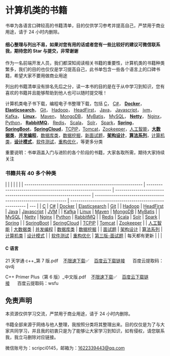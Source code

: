 # 计算机类的书籍

书单为各语言口碑较高的书籍清单，目的仅供学习参考并提高自己，严禁用于商业用途，请于 24 小时内删除。

#### 细心整理与列出不易，如果对您有用的话或者您有一些比较好的建议可微信联系我，期待您的 Star 与提交，非常谢谢

作为一名前端开发人员，我们都深知阅读相关书籍的重要性，计算机类的书籍种类繁多，我们的目的也仅仅是学习提高自己，此书单包含一些各个语言上的口碑书籍，希望大家不要用做商业用途

列出的书籍清单没有排名先后之分，读一本书的目的是在于从中学习到知识，您有喜欢的书籍并且能够帮助到他人也可以随时提交哦！

计算机类电子书下载，编程电子书整理下载，包括
[C](https://github.com/itdevbooks/pdf#c-语言)，
[C#](https://github.com/itdevbooks/pdf#c-语言-1)，
[**Docker**](https://github.com/itdevbooks/pdf#docker)，
[**Elasticsearch**](https://github.com/itdevbooks/pdf#elasticsearch)，
[Git](https://github.com/itdevbooks/pdf#git)，
[Hadoop](https://github.com/itdevbooks/pdf#hadoop)，
[HeadFirst](https://github.com/itdevbooks/pdf#headFirst)，
[Java](https://github.com/itdevbooks/pdf#java)，
[Javascript](https://github.com/itdevbooks/pdf#javascript)，
[jvm](https://github.com/itdevbooks/pdf#jvm)，
[Kafka](https://github.com/itdevbooks/pdf#kafka)，
[**Linux**](https://github.com/itdevbooks/pdf#linux)，
[Maven](https://github.com/itdevbooks/pdf#maven)，
[MongoDB](https://github.com/itdevbooks/pdf#mongodb)，
[MyBatis](https://github.com/itdevbooks/pdf#mybatis)，
[MySQL](https://github.com/itdevbooks/pdf#mysql)，
[**Netty**](https://github.com/itdevbooks/pdf#netty)，
[Nginx](https://github.com/itdevbooks/pdf#nginx)，
[Python](https://github.com/itdevbooks/pdf#python)，
[**RabbitMQ**](https://github.com/itdevbooks/pdf#rabbitmq)，
[Redis](https://github.com/itdevbooks/pdf#redis)，
[Scala](https://github.com/itdevbooks/pdf#scala)，
[Solr](https://github.com/itdevbooks/pdf#solr)，
[Spark](https://github.com/itdevbooks/pdf#spark)，[**Spring**](https://github.com/itdevbooks/pdf#spring)，[**SpringBoot**](https://github.com/itdevbooks/pdf#springboot)，[**SpringCloud**](https://github.com/itdevbooks/pdf#springcloud)，[TCPIP](https://github.com/itdevbooks/pdf#tcpip)，[Tomcat](https://github.com/itdevbooks/pdf#tomcat)，[Zookeeper](https://github.com/itdevbooks/pdf#zookeeper)，[人工智能](https://github.com/itdevbooks/pdf#人工智能)，[**大数据类**](https://github.com/itdevbooks/pdf#大数据类)，[**并发编程**](https://github.com/itdevbooks/pdf#并发编程)，[数据库类](https://github.com/itdevbooks/pdf#数据库类)，[数据挖掘](https://github.com/itdevbooks/pdf#数据挖掘)，[新面试题](https://mp.weixin.qq.com/s/YM7ul3jwM2rXL5iOM6LeJQ)，[**架构设计**](https://github.com/itdevbooks/pdf#架构设计)，[**算法系列**](https://github.com/itdevbooks/pdf#算法系列)，[计算机类](https://github.com/itdevbooks/pdf#计算机类)，[**设计模式**](https://github.com/itdevbooks/pdf#设计模式)，[软件测试](https://github.com/itdevbooks/pdf#软件测试)，[重构优化](https://github.com/itdevbooks/pdf#重构优化)，等更多分类

重要说明：书单涵盖入门与进阶的各个阶段的书籍，大家各取所需，期待大家持续关注

### 书籍共有 40 多个种类

|                                                            |                                                              |                                                                    |                                                                  |                                                          |
| ---------------------------------------------------------- | ------------------------------------------------------------ | ------------------------------------------------------------------ | ---------------------------------------------------------------- | -------------------------------------------------------- | --- |
| [C](https://github.com/itdevbooks/pdf#c-语言)              | [C#](https://github.com/itdevbooks/pdf#c-语言-1)             | [Docker](https://github.com/itdevbooks/pdf#docker)                 | [Elasticsearch](https://github.com/itdevbooks/pdf#elasticsearch) | [Git](https://github.com/itdevbooks/pdf#git)             |
| [Hadoop](https://github.com/itdevbooks/pdf#hadoop)         | [HeadFirst](https://github.com/itdevbooks/pdf#headfirst)     | [Java](https://github.com/itdevbooks/pdf#java)                     | [Javascript](https://github.com/itdevbooks/pdf#javascript)       | [JVM](https://github.com/itdevbooks/pdf#jvm)             |
| [Kafka](https://github.com/itdevbooks/pdf#kafka)           | [Linux](https://github.com/itdevbooks/pdf#linux)             | [Maven](https://github.com/itdevbooks/pdf#naven)                   | [MongoDB](https://github.com/itdevbooks/pdf#mongodb)             | [MyBatis](https://github.com/itdevbooks/pdf#mybatis)     |
| [MySQL](https://github.com/itdevbooks/pdf#mysql)           | [Netty](https://github.com/itdevbooks/pdf#netty)             | [Nginx](https://github.com/itdevbooks/pdf#nginx)                   | [Python](https://github.com/itdevbooks/pdf#python)               | [RabbitMQ](https://github.com/itdevbooks/pdf#rabbitmq)   |
| [Redis](https://github.com/itdevbooks/pdf#redis)           | [Scala](https://github.com/itdevbooks/pdf#scala)             | [Solr](https://github.com/itdevbooks/pdf#solr)                     | [Spark](https://github.com/itdevbooks/pdf#spark)                 | [Spring](https://github.com/itdevbooks/pdf#spring)       |
| [SpringBoot](https://github.com/itdevbooks/pdf#springboot) | [SpringCloud](https://github.com/itdevbooks/pdf#springcloud) | [TCPIP](https://github.com/itdevbooks/pdf#tcpip)                   | [Tomcat](https://github.com/itdevbooks/pdf#tomcat)               | [Zookeeper](https://github.com/itdevbooks/pdf#zookeeper) |
| [人工智能](https://github.com/itdevbooks/pdf#人工智能)     | [大数据类](https://github.com/itdevbooks/pdf#大数据类)       | [并发编程](https://github.com/itdevbooks/pdf#并发编程)             | [数据库类](https://github.com/itdevbooks/pdf#数据库类)           | [数据挖掘](https://github.com/itdevbooks/pdf#数据挖掘)   |
| [面试题](https://github.com/itdevbooks/pdf#新面试题)       | [架构设计](https://github.com/itdevbooks/pdf#架构设计)       | [算法系列](https://github.com/itdevbooks/pdf#算法系列)             | [计算机类](https://github.com/itdevbooks/pdf#计算机类)           | [设计模式](https://github.com/itdevbooks/pdf#设计模式)   |
| [软件测试](https://github.com/itdevbooks/pdf#软件测试)     | [重构优化](https://github.com/itdevbooks/pdf#重构优化)       | [第三版-面试题](https://mp.weixin.qq.com/s/YM7ul3jwM2rXL5iOM6LeJQ) | 每天都有更新                                                     |                                                          |     |

#### C 语言

21 天学通 c++\_第 7 版.pdf&nbsp;&nbsp;&nbsp;&nbsp;[不限速下载](https://itdevtools.lanzoux.com/iFtWjkx8awd)✅&nbsp;&nbsp;&nbsp;&nbsp;[百度云下载链接](https://pan.baidu.com/s/1Pv45msRWe0sCurOM9RR9uQ)&nbsp;&nbsp;&nbsp;&nbsp;&nbsp;&nbsp;百度云提取码：qvdj

C++ Primer Plus（第 6 版）\_中文版.pdf&nbsp;&nbsp;&nbsp;&nbsp;[不限速下载](https://itdevtools.lanzoux.com/iMRGakxl2lc)✅&nbsp;&nbsp;&nbsp;&nbsp;[百度云下载链接](https://pan.baidu.com/s/1EVlg9WH-6kJjmjjTjaty0Q)&nbsp;&nbsp;&nbsp;&nbsp;&nbsp;&nbsp;百度云提取码：wsfu

## 免责声明

本资源仅供学习交流，严禁用于商业用途，请于 24 小时内删除。

书籍全部来源于网络与他人整理，我按照分类将其整理出来。目的仅仅是为了与大家共同学习，并且我的初衷只是为了能够让大家学习到知识，如有侵权，请您联系我，我立马删除对应链接。

微信账号为：scripci0145，邮箱为：1622339443@qq.com
